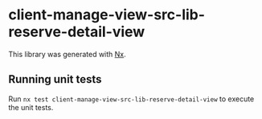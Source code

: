 # client-manage-view-src-lib-reserve-detail-view

This library was generated with [Nx](https://nx.dev).

## Running unit tests

Run `nx test client-manage-view-src-lib-reserve-detail-view` to execute the unit tests.
